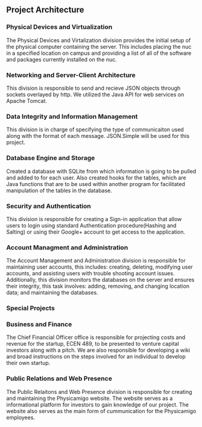 

## Project Architecture

### Physical Devices and Virtualization
The Physical Devices and Virtalization division provides the initial setup of the physical computer containing the server.  This includes placing the nuc in a specified location on campus and providing a list of all of the software and packages currently installed on the 
nuc.

### Networking and Server-Client Architecture
This division is responsible to send and recieve JSON objects through sockets overlayed by http.
We utilized the Java API for web services on Apache Tomcat.

### Data Integrity and Information Management
This division is in charge of specifying the type of communicaiton used along with the format of each message. JSON.Simple will be used for this project.

### Database Engine and Storage
Created a database with SQLite from which information is going to be pulled and added to for each user. Also created hooks for the tables, which are Java functions that are to be used within another program for facilitated manipulation of the tables in the database.

### Security and Authentication 
This division is responsible for creating a Sign-in application that allow users to login using standard Authentication
procedure(Hashing and Salting) or using their Google+ account to get access to the application.

### Account Managment and Administration
The Account Management and Administration division is responsible for maintaining user accounts, this includes: creating, 
deleting, modifying user accounts, and assisting users with trouble shooting account issues. Additionally, this division monitors
the databases on the server and ensures their integrity, this task involves: adding, removing, and changing location data; 
and maintaining the databases.

### Special Projects

### Business and Finance
The Chief Financial Officer office is responsible for projecting costs and revenue for the startup, ECEN 489, to 
be presented to venture capital investors along with a pitch. We are also responsible for developing a wiki and broad instructions on the steps 
involved for an individual to develop their own startup.

### Public Relations and Web Presence
The Public Relaitons and Web Presence division is responsible for creating and maintaining the Physicamigo website. The website serves as a informational platform for investors to gain knowledge of our project. The website also serves as the main form of cummunication for the Physicamigo employees.
